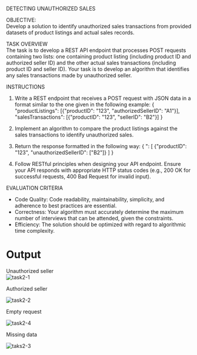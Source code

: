 DETECTING UNAUTHORIZED SALES

OBJECTIVE:</br>
Develop a solution to identify unauthorized sales transactions from provided datasets of product listings and actual sales records.

TASK OVERVIEW</br>
The task is to develop a REST API endpoint that processes POST requests containing two lists: one containing product listing (including product ID and authorized seller ID) and the other actual sales transactions (including product ID and seller ID). Your task is to develop an algorithm that identifies any sales transactions made by unauthorized seller.

INSTRUCTIONS
1. Write a REST endpoint that receives a POST request with JSON data in a format similar to the one given in the following example:
{
  "productListings": [{"productID": "123", "authorizedSellerID": "A1"}],
  "salesTransactions": [{"productID": "123", "sellerID": "B2"}]
}

2. Implement an algorithm to compare the product listings against the sales transactions to identify unauthorized sales.
3. Return the response formatted in the following way:
{
  ": [
    {"productID": "123", "unauthorizedSellerID": ["B2"]}
  ]
}
4. Follow RESTful principles when designing your API endpoint. Ensure your API responds with appropriate HTTP status codes (e.g., 200 OK for successful requests, 400 Bad Request for invalid input).

EVALUATION CRITERIA
- Code Quality: Code readability, maintainability, simplicity, and adherence to best practices are essential.
- Correctness: Your algorithm must accurately determine the maximum number of interviews that can be attended, given the constraints.
- Efficiency: The solution should be optimized with regard to algorithmic time complexity.


<h1>Output</h1>

Unauthorized seller</br>
![task2-1](https://github.com/klodovic/Detecting-Unauthorized-Sales/assets/61901937/67fed730-0834-4994-bca4-289033ccab71)


Authorized seller</br>

![task2-2](https://github.com/klodovic/Detecting-Unauthorized-Sales/assets/61901937/d5175633-9273-4375-a0a5-f4bb03eed8b2)


Empty request</br>

![task2-4](https://github.com/klodovic/Detecting-Unauthorized-Sales/assets/61901937/c7ef91ed-b676-471f-8147-7f61559ed2e4)


Missing data</br>

![taks2-3](https://github.com/klodovic/Detecting-Unauthorized-Sales/assets/61901937/5f0e6d61-87f0-4c8d-a12f-8e94da6d5c79)

